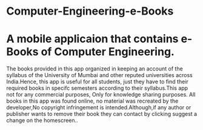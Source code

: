 # Computer-Engineering-e-Books

# A mobile applicaion that contains e-Books of Computer Engineering.

The books provided in this app organized in keeping an  account of the syllabus of the University of Mumbai and other reputed universities across India.Hence, this app is useful for all students, just they have to find their required books in specifc semesters according to their syllabus.This app not for any commercial purposes, Only for knowledge sharing purposes. All books in this app was found online, no material was recreated by the developer,No copyright infringement is intended.Although,if any author or publisher wants to remove their book they can contact by clicking suggest a change on the homescreen..
